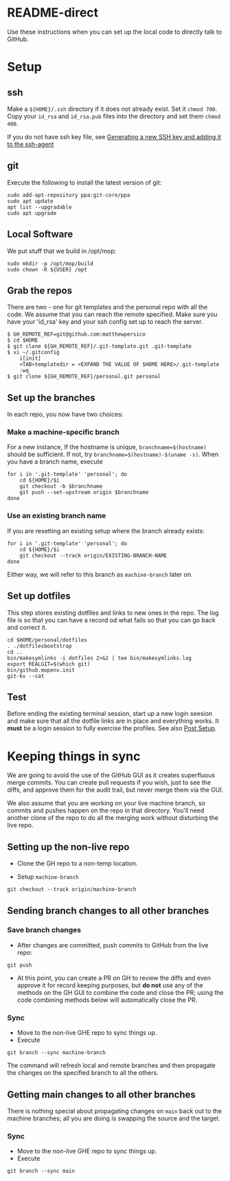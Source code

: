 # README-direct

Use these instructions when you can set up the local code to directly talk to
GitHub.

# Setup

## ssh
Make a `${HOME}/.ssh` directory if it does not already exist. Set it `chmod 700`. Copy your `id_rsa` and `id_rsa.pub` files into the directory and set them `chmod 400`.

If you do not have ssh key file, see [Generating a new SSH key and adding it to the ssh-agent](https://docs.github.com/en/authentication/connecting-to-github-with-ssh/generating-a-new-ssh-key-and-adding-it-to-the-ssh-agent)

## git
Execute the following to install the latest version of git:
```
sudo add-apt-repository ppa:git-core/ppa
sudo apt update
apt list --upgradable
sudo apt upgrade
```

## Local Software
We put stuff that we build in /opt/mop:
```
sudo mkdir -p /opt/mop/build
sudo chown -R ${USER} /opt
```

## Grab the repos

There are two - one for git templates and the personal repo with all the code.
We assume that you can reach the remote specified. Make sure you have your
'id_rsa' key and your ssh config set up to reach the server.

```
$ GH_REMOTE_REF=git@github.com:matthewpersico
$ cd $HOME
$ git clone ${GH_REMOTE_REF}/.git-template.git .git-template
$ vi ~/.gitconfig
    i[init]
    <TAB>templatedir = <EXPAND THE VALUE OF $HOME HERE>/.git-template
    :wq
$ git clone ${GH_REMOTE_REF}/personal.git personal
```

## Set up the branches

In each repo, you now have two choices:

### Make a machine-specific branch

For a new instance, If the hostname is unique, `branchname=$(hostname)` should
be sufficient. If not, try `branchname=$(hostname)-$(uname -s)`. When you have
a branch name, execute

```
for i in '.git-template' 'personal'; do
    cd ${HOME}/$i
    git checkout -b $branchname
    git push --set-upstream origin $branchname
done
```

### Use an existing branch name

If you are resetting an existing setup where the branch already exists:

```
for i in '.git-template' 'personal'; do
    cd ${HOME}/$i
    git checkout --track origin/EXISTING-BRANCH-NAME
done
```

Either way, we will refer to this branch as `machine-branch` later on.

## Set up dotfiles

This step stores existing dotfiles and links to new ones in the repo. The log file is so that you can have a record od what fails so that you can go back and correct it.

```
cd $HOME/personal/dotfiles
. ./dotfilesbootstrap
cd ..
bin/makesymlinks -i dotfiles 2>&1 | tee bin/makesymlinks.log
export REALGIT=$(which git)
bin/github.mopenv.init
git-kv --cat
```

## Test

Before ending the existing terminal session, start up a new login seesion and
make sure that all the dotfile links are in place and everything works. It
**must** be a login session to fully exercise the profiles. See also [Post
Setup](README.md#post_setup).

# Keeping things in sync

We are going to avoid the use of the GitHub GUI as it creates superfluous merge
commits. You can create pull requests if you wish, just to see the diffs, and
approve them for the audit trail, but never merge them via the GUI.

We also assume that you are working on your live machine branch, so commits and
pushes happen on the repo in that directory.  You'll need another clone
of the repo to do all the merging work without disturbing the live repo.

## Setting up the non-live repo

* Clone the GH repo to a non-temp location.

* Setup `machine-branch`

```
git checkout --track origin/machine-branch
```

## Sending branch changes to all other branches

### Save branch changes

* After changes are committed, push commits to GitHub from the live repo:

```
git push
```

* At this point, you can create a PR on GH to review the diffs and even approve
  it for record keeping purposes, but **do not** use any of the methods on the
  GH GUI to combine the code and close the PR; using the code combining methods
  below will automatically close the PR.

### Sync

* Move to the non-live GHE repo to sync things up.
* Execute

```
git branch --sync machine-branch
```

The command will refresh local and remote branches and then propagate the
changes on the specified branch to all the others.

## Getting main changes to all other branches

There is nothing special about propagating changes on `main` back out to the
machine branches; all you are doing is swapping the source and the target.

### Sync

* Move to the non-live GHE repo to sync things up.
* Execute

```
git branch --sync main
```
